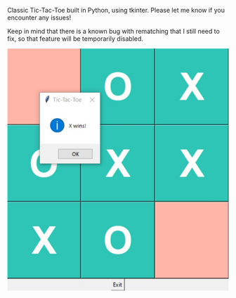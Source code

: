 Classic Tic-Tac-Toe built in Python, using tkinter. Please let me know if you encounter any issues!

Keep in mind that there is a known bug with rematching that I still need to fix, so that feature will be temporarily disabled.

![alt text](https://github.com/GoldPapaya/TicTacToe/blob/master/Screenshot_5.jpg?raw=true)

